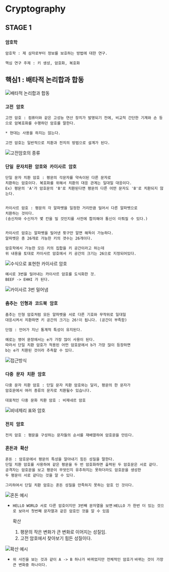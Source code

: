 # Cryptography

## STAGE 1  

### `암호학`

    암호학 : 제 삼자로부터 정보를 보호하는 방법에 대한 연구.
    
    핵심 연구 주제 : 키 생성, 암호화, 복호화 


## 핵심1 : 배타적 논리합과 합동

![배타적 논리합과 합동](https://cdn.discordapp.com/attachments/956190154454876183/1021313881341186099/cf46ed2979e659ac.PNG)


### `고전 암호`

    고전 암호 : 컴퓨터와 같은 고성능 연산 장치가 발명되기 전에, 비교적 간단한 기계와 손 등으로 암복호화를 수행하던 암호를 말한다.

    * 현대는 사용을 하지는 않는다.

    고전 암호는 일반적으로 치환과 전치의 방법으로 설계가 된다.


![고전암호의 종류](https://cdn.discordapp.com/attachments/956190154454876183/1021315127464689704/unknown.png)

### `단일 문자치환 암호와 카이사르 암호`


    단일 문자 치환 암호 : 평문의 각문자를 약속이된 다른 문자로
    치환하는 암호이다. 복호화를 위해서 치환의 대응 관계는 일대일 대응이다.
    Ex) 평문의 'A'가 암호문의 'B'로 치환된다면 평문의 다른 어떤 문자도 'B'로 치환되지 않는다.


    카이사르 암호 : 평문의 각 알파벳을 일정한 거리만큼 밀어서 다른 알파벳으로
    치환하는 것이다.
    (송신자와 수신자가 몇 칸을 밀 것인지를 사전에 합의해야 통신이 이뤄질 수 있다.)

    
    카이사르 암호는 알파벳을 밀어낸 횟구만 알면 해독이 가능하다.
    알파벳은 총 26개로 가능한 키의 갯수는 26개이다.

    암호학에서 가능한 모든 키의 집합을 키 공간이라고 하는데 
    위 내용을 토대로 카이사르 암호에서 키 공간의 크기는 26으로 지정되어있다.


![수식으로 표현한 카이사르 암호](https://media.discordapp.net/attachments/956190154454876183/1021314953858273341/unknown.png)

    예시로 3번을 밀어내는 카이사르 암호를 도식화한 것.
    BEEF -> EHHI 가 된다.

![카이사르 3번 밀어냄](https://cdn.discordapp.com/attachments/956190154454876183/1021315542436552716/unknown.png)


### `춤추는 인형과 코드북 암호`



    춤추는 인형 암호처럼 모든 알파벳을 서로 다른 기호와 무작위로 일대일
    대응시켜서 치환하면 키 공간의 크기는 26!이 됩니다. (공간이 부족함)

    단점 : 언어가 지닌 통계적 특성이 유지된다.

    예로는 영어 문장에서는 e가 가장 많이 사용이 된다. 
    따라서 단일 치환 암호가 적용된 어떤 암호문에서 b가 가장 많이 등장하면
    b는 e가 치환된 것이라 추측할 수 있다.


![접근방식](https://cdn.discordapp.com/attachments/956190154454876183/1021317181797040198/unknown.png)


### `다중 문자 치환 암호`



    다중 문자 치환 암호 : 단일 문자 치환 암호와는 달리, 평문의 한 문자가
    암호문에서 여러 종류의 문자로 치환될수 있습니다.

    대표적인 다중 문화 치환 암호 : 비제네르 암호

![비네제리 표와 암호](https://cdn.discordapp.com/attachments/953086095237734421/1021320518751748116/unknown.png)


### `전치 암호`

    전치 암호 : 평문을 구성하는 문자들의 순서를 재배열하여 암호문을 만든다.


### `혼돈과 확산`


    혼돈 : 암호문에서 평문의 특성을 알아내기 힘든 성질을 말한다.
    단일 치환 암호를 사용하여 같은 평문을 두 번 암호화하면 출력된 두 암호문은 서로 같다. 
    공격자는 암호문을 보고 평문이 무엇인지 유추하지는 못하더라도 암호문을 생성한 
    두 평문이 서로 같다는 것을 알 수 있다.

    그리하여서 단일 치환 암호는 혼돈 성질을 만족하지 못하는 암호 인 것이다.

![혼돈 예시](https://cdn.discordapp.com/attachments/956190154454876183/1021418043705933824/unknown.png)

+ `HELLO WORLD 서로 다른 암호이지만 3번째 문자열을 보면`
`HELLO 가 한번 더 있는 것으로 보아서 첫번째 문자열과 같은 암호인 것을 알 수 있음`


    확산 

    1. 평문의 작은 변화가 큰 변화로 이어지는 성질임.
    2. 고전 암호에서 찾아보기 힘든 성질이다.

![확산 예시](https://cdn.discordapp.com/attachments/956190154454876183/1021418733056577536/unknown.png)


+ `위 사진을 보는 것과 같이 A -> B 하나가 바뀌었지만 전체적인 암호가`
`바뀌는 것이 가장 큰 변화중 하나이다.`













 
